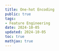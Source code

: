 ```yaml
---
title: One-hot Encoding
public: true
tags:
- Feature Engineering
date: 2024-10-05
updated: 2024-10-05
toc: true
mathjax: true
---
```



